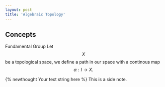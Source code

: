 ```yaml
---
layout: post
title: 'Algebraic Topology'
---
```


## Concepts

Fundamental Group
Let $$X$$ be a topological space, we define a path in our space with a continous map $$\alpha: I \rightarrow X.$$

{% newthought Your text string here %}
<sidenote> This is a side note. </sidenote>
